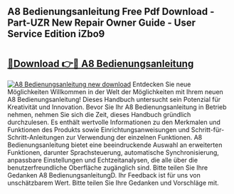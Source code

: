 ## A8 Bedienungsanleitung Free Pdf Download - Part-UZR New Repair Owner Guide - User Service Edition iZbo9

# <h2><a href="http://df45fm.blite.top/?on=A8+Bedienungsanleitung">🔗Download 👉🔴 A8 Bedienungsanleitung</a></h2>

[![A8 Bedienungsanleitung new download](https://i.imgur.com/lujVjoI.png)](http://df45fm.blite.top/?on=A8+Bedienungsanleitung)
Entdecken Sie neue Möglichkeiten Willkommen in der Welt der Möglichkeiten mit Ihrem neuen A8 Bedienungsanleitung! Dieses Handbuch untersucht sein Potenzial für Kreativität und Innovation. Bevor Sie Ihr A8 Bedienungsanleitung in Betrieb nehmen, nehmen Sie sich die Zeit, dieses Handbuch gründlich durchzulesen. Es enthält wertvolle Informationen zu den Merkmalen und Funktionen des Produkts sowie Einrichtungsanweisungen und Schritt-für-Schritt-Anleitungen zur Verwendung der einzelnen Funktionen. A8 Bedienungsanleitung bietet eine beeindruckende Auswahl an erweiterten Funktionen, darunter Sprachsteuerung, automatische Synchronisierung, anpassbare Einstellungen und Echtzeitanalysen, die alle über die benutzerfreundliche Oberfläche zugänglich sind. Bitte teilen Sie Ihre Gedanken A8 BedienungsanleitungD. Ihr Feedback ist für uns von unschätzbarem Wert. Bitte teilen Sie Ihre Gedanken und Vorschläge mit.
